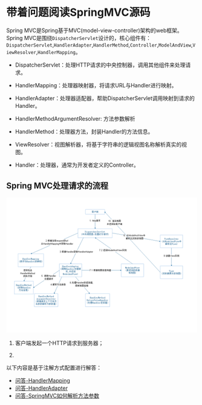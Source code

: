 # 带着问题阅读SpringMVC源码

Spring MVC是Spring基于MVC(model-view-controller)架构的web框架。Spring MVC是围绕`DispatcherServlet`设计的，核心组件有：`DispatcherServlet`,`HandlerAdapter`,`HandlerMethod`,`Controller`,`ModelAndView`,`ViewResolver`,`HandlerMapping`。

- DispatcherServlet：处理HTTP请求的中央控制器，调用其他组件来处理请求。

- HandlerMapping：处理器映射器，将请求URL与Handler进行映射。

- HandlerAdapter：处理器适配器，帮助DispatcherServlet调用映射到请求的Handler。

- HandlerMethodArgumentResolver: 方法参数解析

- HandlerMethod：处理器方法，封装Handler的方法信息。

- ViewResolver：视图解析器，将基于字符串的逻辑视图名称解析真实的视图。

- Handler：处理器，通常为开发者定义的Controller。

## Spring MVC处理请求的流程

![流程图](processing-request-flow-2.png)

1. 客户端发起一个HTTP请求到服务器；

2. 

以下内容是基于注解方式配置进行解答：

- [问答-HandlerMapping](QA-HandlerMapping.md)
- [问答-HandlerAdapter](QA-HandlerAdapter.md)
- [问答-SpringMVC如何解析方法参数](QA-SpringMVC如何解析方法参数.md)
